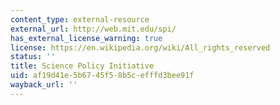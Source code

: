 ```yaml
---
content_type: external-resource
external_url: http://web.mit.edu/spi/
has_external_license_warning: true
license: https://en.wikipedia.org/wiki/All_rights_reserved
status: ''
title: Science Policy Initiative
uid: af19d41e-5b67-45f5-8b5c-efffd3bee91f
wayback_url: ''
---
```

